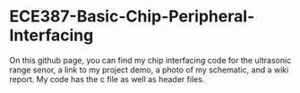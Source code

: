 # ECE387-Basic-Chip-Peripheral-Interfacing
On this github page, you can find my chip interfacing code for the ultrasonic range senor, a link to my project demo, a photo of my schematic, and a wiki report. 
My code has the c file as well as header files. 
